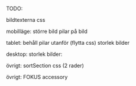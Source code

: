 TODO:

bildtexterna css

mobilläge:
större bild
pilar på bild


tablet:
behåll pilar utanför (flytta css)
storlek bilder


desktop:
storlek bilder:


övrigt:
sortSection css (2 rader)



övrigt:
FOKUS accessory
